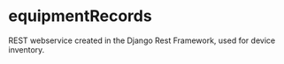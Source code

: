 # equipmentRecords

REST webservice created in the Django Rest Framework, used for device inventory.
